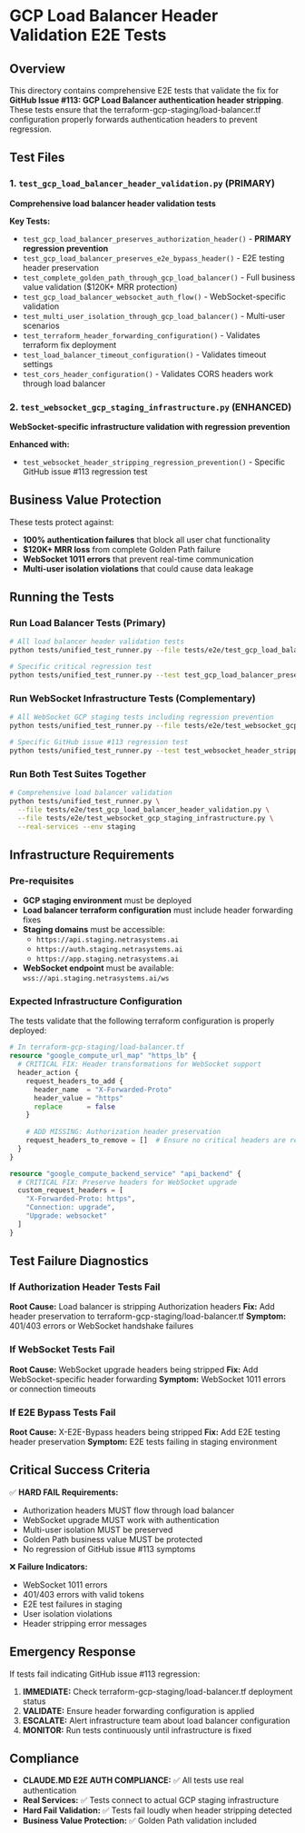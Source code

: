 # GCP Load Balancer Header Validation E2E Tests

## Overview

This directory contains comprehensive E2E tests that validate the fix for **GitHub Issue #113: GCP Load Balancer authentication header stripping**. These tests ensure that the terraform-gcp-staging/load-balancer.tf configuration properly forwards authentication headers to prevent regression.

## Test Files

### 1. `test_gcp_load_balancer_header_validation.py` (PRIMARY)
**Comprehensive load balancer header validation tests**

**Key Tests:**
- `test_gcp_load_balancer_preserves_authorization_header()` - **PRIMARY regression prevention**
- `test_gcp_load_balancer_preserves_e2e_bypass_header()` - E2E testing header preservation  
- `test_complete_golden_path_through_gcp_load_balancer()` - Full business value validation ($120K+ MRR protection)
- `test_gcp_load_balancer_websocket_auth_flow()` - WebSocket-specific validation
- `test_multi_user_isolation_through_gcp_load_balancer()` - Multi-user scenarios
- `test_terraform_header_forwarding_configuration()` - Validates terraform fix deployment
- `test_load_balancer_timeout_configuration()` - Validates timeout settings
- `test_cors_header_configuration()` - Validates CORS headers work through load balancer

### 2. `test_websocket_gcp_staging_infrastructure.py` (ENHANCED)
**WebSocket-specific infrastructure validation with regression prevention**

**Enhanced with:**
- `test_websocket_header_stripping_regression_prevention()` - Specific GitHub issue #113 regression test

## Business Value Protection

These tests protect against:
- **100% authentication failures** that block all user chat functionality
- **$120K+ MRR loss** from complete Golden Path failure
- **WebSocket 1011 errors** that prevent real-time communication
- **Multi-user isolation violations** that could cause data leakage

## Running the Tests

### Run Load Balancer Tests (Primary)
```bash
# All load balancer header validation tests
python tests/unified_test_runner.py --file tests/e2e/test_gcp_load_balancer_header_validation.py --real-services

# Specific critical regression test
python tests/unified_test_runner.py --test test_gcp_load_balancer_preserves_authorization_header --real-services
```

### Run WebSocket Infrastructure Tests (Complementary)
```bash
# All WebSocket GCP staging tests including regression prevention
python tests/unified_test_runner.py --file tests/e2e/test_websocket_gcp_staging_infrastructure.py --real-services

# Specific GitHub issue #113 regression test
python tests/unified_test_runner.py --test test_websocket_header_stripping_regression_prevention --real-services
```

### Run Both Test Suites Together
```bash
# Comprehensive load balancer validation
python tests/unified_test_runner.py \
  --file tests/e2e/test_gcp_load_balancer_header_validation.py \
  --file tests/e2e/test_websocket_gcp_staging_infrastructure.py \
  --real-services --env staging
```

## Infrastructure Requirements

### Pre-requisites
- **GCP staging environment** must be deployed
- **Load balancer terraform configuration** must include header forwarding fixes
- **Staging domains** must be accessible:
  - `https://api.staging.netrasystems.ai`
  - `https://auth.staging.netrasystems.ai`
  - `https://app.staging.netrasystems.ai`
- **WebSocket endpoint** must be available: `wss://api.staging.netrasystems.ai/ws`

### Expected Infrastructure Configuration
The tests validate that the following terraform configuration is properly deployed:

```terraform
# In terraform-gcp-staging/load-balancer.tf
resource "google_compute_url_map" "https_lb" {
  # CRITICAL FIX: Header transformations for WebSocket support
  header_action {
    request_headers_to_add {
      header_name  = "X-Forwarded-Proto"
      header_value = "https"
      replace      = false
    }
    
    # ADD MISSING: Authorization header preservation
    request_headers_to_remove = []  # Ensure no critical headers are removed
  }
}

resource "google_compute_backend_service" "api_backend" {
  # CRITICAL FIX: Preserve headers for WebSocket upgrade
  custom_request_headers = [
    "X-Forwarded-Proto: https",
    "Connection: upgrade",
    "Upgrade: websocket"
  ]
}
```

## Test Failure Diagnostics

### If Authorization Header Tests Fail
**Root Cause:** Load balancer is stripping Authorization headers
**Fix:** Add header preservation to terraform-gcp-staging/load-balancer.tf
**Symptom:** 401/403 errors or WebSocket handshake failures

### If WebSocket Tests Fail
**Root Cause:** WebSocket upgrade headers being stripped
**Fix:** Add WebSocket-specific header forwarding
**Symptom:** WebSocket 1011 errors or connection timeouts

### If E2E Bypass Tests Fail
**Root Cause:** X-E2E-Bypass headers being stripped
**Fix:** Add E2E testing header preservation
**Symptom:** E2E tests failing in staging environment

## Critical Success Criteria

✅ **HARD FAIL Requirements:**
- Authorization headers MUST flow through load balancer
- WebSocket upgrade MUST work with authentication
- Multi-user isolation MUST be preserved
- Golden Path business value MUST be protected
- No regression of GitHub issue #113 symptoms

❌ **Failure Indicators:**
- WebSocket 1011 errors
- 401/403 errors with valid tokens
- E2E test failures in staging
- User isolation violations
- Header stripping error messages

## Emergency Response

If tests fail indicating GitHub issue #113 regression:

1. **IMMEDIATE:** Check terraform-gcp-staging/load-balancer.tf deployment status
2. **VALIDATE:** Ensure header forwarding configuration is applied
3. **ESCALATE:** Alert infrastructure team about load balancer configuration
4. **MONITOR:** Run tests continuously until infrastructure is fixed

## Compliance

- **CLAUDE.MD E2E AUTH COMPLIANCE:** ✅ All tests use real authentication
- **Real Services:** ✅ Tests connect to actual GCP staging infrastructure  
- **Hard Fail Validation:** ✅ Tests fail loudly when header stripping detected
- **Business Value Protection:** ✅ Golden Path validation included